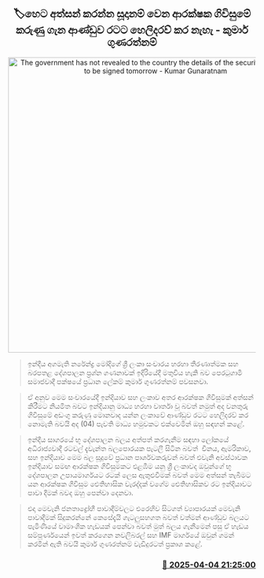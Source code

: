 <p align='center'><b><h2 align='center' title='The government has not revealed to the country the details of the security agreement to be signed tomorrow - Kumar Gunaratnam'>🏷හෙට අත්සන් කරන්න සූදානම් වෙන ආරක්ෂක ගිවිසුමේ කරුණු ගැන ආණ්ඩු​ව රටට හෙලිදරව් කර නැහැ - කුමාර් ගුණරත්නම්</h2></b></p>
<p align='center'><img src='https://helakuru.sgp1.cdn.digitaloceanspaces.com/esana/images/lib/kumar-gunarathnam-media.jpg' width='600' alt='The government has not revealed to the country the details of the security agreement to be signed tomorrow - Kumar Gunaratnam'></p>

> ඉන්දීය අගමැති නරේන්ද්‍ර මෝදිගේ ශ්‍රී ලංකා සංචාරය හරහා තීරණාත්මක සහ බරපතළ දේශපාලන ප්‍රශ්න ගණනාවක් ඉදිරියේදී මතුවිය හැකි බව පෙරටුගාමී සමාජවාදී පක්ෂයේ ප්‍රධාන ලේකම් කුමාර් ගුණරත්නම් පවසනවා.

> ඒ අනුව මෙම සංචාරයේදී ඉන්දියාව සහ ලංකාව අතර ආරක්ෂක ගිවිසුමක් අත්සන් කිරීමට නියමිත බවට ඉන්දියානු මාධ්‍ය හරහා වාර්තා වූ බවත් නමුත් අද වනතුරු ගිවිසුමේ අඩංගු කරුණු මොනවාද යන්​න ලංකාවේ ආණ්ඩුව රටට හෙලිදරව් කර නොමැති බවයි අද (04) පැවති මාධ්‍ය හමුවකට එක්වෙමින් ඔහු සඳහන් කළේ.

> ඉන්දීය සාගරයේ භූ දේශපාලන බලය අත්පත් කරගැනීම සඳහා ලෝකයේ අධිරාජ්‍යවාදී රටවල් දැවැන්ත බලපොරයක පැටලී සිටින බවත්  චීනය, ඇමරිකාව, සහ ඉන්දියාව මෙම බල සූදුවේ ප්‍රධාන පාර්ශවකරුවන් බවත් එවැනි අවස්ථාවක ඉන්දියාව සමඟ ආරක්ෂක ගිවිසුමකට එළඹීම යනු ශ්‍රී ලංකාවද ඔවුන්ගේ භූ දේශපාලන උපායමාර්ගයට රටක් ලෙස ඇතුළුවීමක් බවත් මෙම අත්සන් තැබීමට යන ආරක්ෂක ගිවිසුම ඓතිහාසික වැරද්දක් වගේම ඓතිහාසිකව රට ඉන්දියාවට පාවා දීමක් බවද ඔහු පෙන්වා දෙනවා.

> එදා මෙවැනි ජනතාද්‍රෝහී පාවාදීම්වලට එරෙහිව සිටගත් ව්‍යාපාරයක් මෙවැනි පාවාදීමක් සිදුකරන්නේ කෙසේදැයි ගැටලුසහගත බවත් වත්මන් ආණ්ඩුව බලයට පැමිණියේ වාමාංශික හැඩයක් පෙන්වා බවත් මුත් බලය ගැනීමෙන් පසු ඒ හැඩය සම්පූර්ණයෙන් ඉවත් කරගෙන නවලිබරල් සහ IMF මාර්ගයේ ඔවුන් ගමන් කරමින් ඇති බවයි කුමාර් ගුණරත්නම් වැඩිදුරටත් ප්‍රකාශ කළේ.



<h3 align='right'><a href='https://www.helakuru.lk/esana/p/108965/'>📅 2025-04-04 21:25:00</a></h3>
